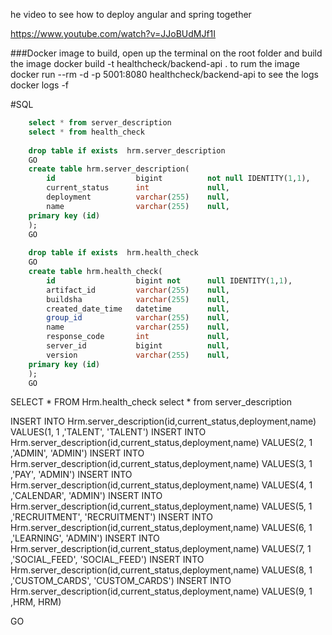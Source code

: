 he video to see how to deploy angular and spring together

https://www.youtube.com/watch?v=JJoBUdMJf1I


###Docker image
to build, open up the terminal on the root folder and build the image
	docker build -t healthcheck/backend-api .
to rum the image
    docker run --rm -d -p 5001:8080 healthcheck/backend-api
to see the logs
	docker logs -f <containerimage>





#SQL
```sql
    select * from server_description
    select * from health_check
       
    drop table if exists  hrm.server_description
    GO
    create table hrm.server_description(
        id					bigint			not null IDENTITY(1,1),
        current_status		int				null,
        deployment			varchar(255)	null,
        name				varchar(255)	null,
    primary key (id)
    );
    GO
        
    drop table if exists  hrm.health_check
    GO
    create table hrm.health_check(
        id					bigint not		null IDENTITY(1,1),
        artifact_id			varchar(255)	null,
        buildsha			varchar(255)	null,
        created_date_time	datetime		null,
        group_id			varchar(255)	null,
        name				varchar(255)	null,
        response_code		int				null,
        server_id			bigint			null,
        version				varchar(255)	null,
    primary key (id)
    );
    GO
```


SELECT * FROM Hrm.health_check
select * from server_description

INSERT INTO Hrm.server_description(id,current_status,deployment,name)
VALUES(1, 1 ,'TALENT', 'TALENT')
INSERT INTO Hrm.server_description(id,current_status,deployment,name)
VALUES(2, 1 ,'ADMIN', 'ADMIN')
INSERT INTO Hrm.server_description(id,current_status,deployment,name)
VALUES(3, 1 ,'PAY', 'ADMIN')
INSERT INTO Hrm.server_description(id,current_status,deployment,name)
VALUES(4, 1 ,'CALENDAR', 'ADMIN')
INSERT INTO Hrm.server_description(id,current_status,deployment,name)
VALUES(5, 1 ,'RECRUITMENT', 'RECRUITMENT')
INSERT INTO Hrm.server_description(id,current_status,deployment,name)
VALUES(6, 1 ,'LEARNING', 'ADMIN')
INSERT INTO Hrm.server_description(id,current_status,deployment,name)
VALUES(7, 1 ,'SOCIAL_FEED', 'SOCIAL_FEED')
INSERT INTO Hrm.server_description(id,current_status,deployment,name)
VALUES(8, 1 ,'CUSTOM_CARDS', 'CUSTOM_CARDS')
INSERT INTO Hrm.server_description(id,current_status,deployment,name)
VALUES(9, 1 ,HRM, HRM)




GO
